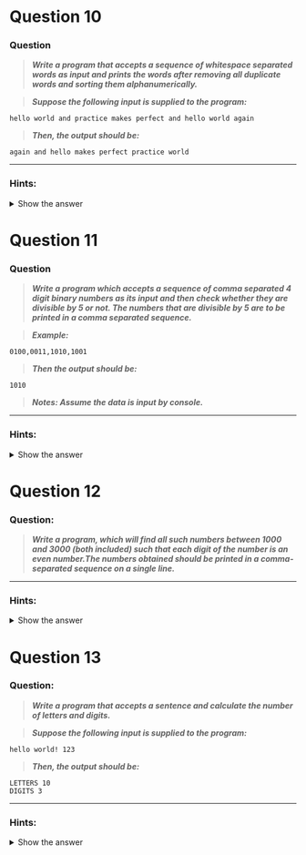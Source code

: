 
</details>

# Question 10

### **Question**

>***Write a program that accepts a sequence of whitespace separated words as input and prints the words after removing all duplicate words and sorting them alphanumerically.***

>***Suppose the following input is supplied to the program:***
```
hello world and practice makes perfect and hello world again
```
>***Then, the output should be:***
```
again and hello makes perfect practice world
```

----------------------

### Hints:
<details>  <summary>Show the answer</summary>

>***In case of input data being supplied to the question, it should be assumed to be a console input.We use set container to remove duplicated data automatically and then use sorted() to sort the data.***

-------------------
**Main author's Solution: Python 2**
```python
s = raw_input()
words = [word for word in s.split(" ")]
print " ".join(sorted(list(set(words))))
```
----------------
**My Solution: Python 3**
```python
word = input().split()

for i in word:
    if word.count(i) > 1:    #count function returns total repeatation of an element that is send as argument
        word.remove(i)     # removes exactly one element per call

word.sort()
print(" ".join(word))
```
**OR**
```python
word = input().split()
[word.remove(i) for i in word if word.count(i) > 1 ]   # removal operation with comprehension method
word.sort()
print(" ".join(word))
```
**OR**
```python
word = sorted(list(set(input().split())))              #  input string splits -> converting into set() to store unique
                                                       #  element -> converting into list to be able to apply sort 
print(" ".join(word))
```
---------------------------


</details>

# Question 11

### **Question**

>***Write a program which accepts a sequence of comma separated 4 digit binary numbers as its input and then check whether they are divisible by 5 or not. The numbers that are divisible by 5 are to be printed in a comma separated sequence.***

>***Example:***
```
0100,0011,1010,1001
```
>***Then the output should be:***
```
1010
```
>***Notes: Assume the data is input by console.***

----------------------

### Hints:
<details>  <summary>Show the answer</summary>

>***In case of input data being supplied to the question, it should be assumed to be a console input.***

-------------------
**Main author's Solution: Python 2**
```python
value = []
items=[x for x in raw_input().split(',')]
for p in items:
    intp = int(p,2)
    if not intp % 5:
        value.append(p)

print ','.join(value)
```
----------------
**My Solution: Python 3**
```python
def check(x):                       # converts binary to integer & returns zero if divisible by 5
    total,pw = 0,1
    reversed(x)

    for i in x:
        total+=pw * (ord(i) - 48)   # ord() function returns ASCII value
        pw*=2
    return total % 5

data = input().split(",")           # inputs taken here and splited in ',' position
lst = []

for i in data:
    if check(i) == 0:               # if zero found it means divisible by zero and added to the list
        lst.append(i)

print(",".join(lst))
```
**OR**
```python
def check(x):                   # check function returns true if divisible by 5
    return int(x,2)%5 == 0      # int(x,b) takes x as string and b as base from which
                                # it will be converted to decimal
data = input().split(',')

data = list(filter(check,data)) # in filter(func,object) function, elements are picked from 'data' if found True by 'check' function
print(",".join(data))
```
**OR**
```python
data = input().split(',')
data = list(filter(lambda i:int(i,2)%5==0,data))    # lambda is an operator that helps to write function of one line
print(",".join(data))
```
-------------------------


</details>

# Question 12

### **Question:**

>***Write a program, which will find all such numbers between 1000 and 3000 (both included) such that each digit of the number is an even number.The numbers obtained should be printed in a comma-separated sequence on a single line.***

----------------------

### Hints:
<details>  <summary>Show the answer</summary>

>***In case of input data being supplied to the question, it should be assumed to be a console input.***

-------------------
**Main author's Solution: Python 2**
```python
values = []
for i in range(1000, 3001):
    s = str(i)
    if (int(s[0])%2 == 0) and (int(s[1])%2 == 0) and (int(s[2])%2 == 0) and (int(s[3])%2 == 0):
        values.append(s)
print ",".join(values)
```
----------------
**My Solution: Python 3**
```python
lst = []

for i in range(1000,3001):
    flag = 1
    for j in str(i):          # every integer number i is converted into string
        if ord(j)%2 != 0:     # ord returns ASCII value and j is every digit of i
            flag = 0          # flag becomes zero if any odd digit found
    if flag == 1:
        lst.append(str(i))    # i is stored in list as string

print(",".join(lst))        
```
**OR**
```python
def check(element):
    return all(ord(i)%2 == 0 for i in element)  # all returns True if all digits i is even in element

lst = [str(i) for i in range(1000,3001)]        # creates list of all given numbers with string data type
lst = list(filter(check,lst))                   # filter removes element from list if check condition fails
print(",".join(lst))
```
**OR**
```python
lst = [str(i) for i in range(1000,3001)]
lst = list(filter(lambda i:all(ord(j)%2 == 0 for j in i),lst ))   # using lambda to define function inside filter function
print(",".join(lst))
```
-------------------------


</details>

# Question 13

### **Question:**

>***Write a program that accepts a sentence and calculate the number of letters and digits.***

>***Suppose the following input is supplied to the program:***

```
hello world! 123
```

>***Then, the output should be:***
```
LETTERS 10
DIGITS 3
```
----------------------

### Hints:
<details>  <summary>Show the answer</summary>

>***In case of input data being supplied to the question, it should be assumed to be a console input.***

-------------------
**Main author's Solution: Python 2**
```python
s = raw_input()
d = {"DIGITS":0, "LETTERS":0}
for c in s:
    if c.isdigit():
        d["DIGITS"]+=1
    elif c.isalpha():
        d["LETTERS"]+=1
    else:
        pass
print "LETTERS", d["LETTERS"]
print "DIGITS", d["DIGITS"]
```
----------------
**My Solution: Python 3**
```python
word = input()
letter,digit = 0,0

for i in word:
    if ('a'<=i and i<='z') or ('A'<=i and i<='Z'):
        letter+=1
    if '0'<=i and i<='9':
        digit+=1

print("LETTERS {0}\nDIGITS {1}".format(letter,digit))
```
**OR**
```python
word = input()
letter,digit = 0,0

for i in word:
    letter+=i.isalpha()         # returns True if alphabet
    digit+=i.isnumeric()        # returns True if numeric

print("LETTERS %d\nDIGITS %d"%(letter,digit))       # two different types of formating method is shown in both solution
```
-----------------
## Conclusion
***All the above problems are mostly string related problems. Major parts of the solution includes string releted functions and comprehension method to write down the code in more shorter form.***

[***go to previous day***](https://github.com/darkprinx/100-plus-Python-programming-exercises-extended/blob/master/Status/Day%202.md "Day 2")

[***go to next day***](https://github.com/darkprinx/100-plus-Python-programming-exercises-extended/blob/master/Status/Day%204.md "Day 4")

[***Discussion***](https://github.com/darkprinx/100-plus-Python-programming-exercises-extended/issues/3)